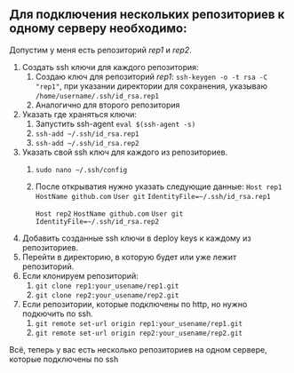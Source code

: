 ## Для подключения нескольких репозиториев к одному серверу необходимо:
Допустим у меня есть репозиторий *rep1* и *rep2*.
1. Создать ssh ключи для каждого репозитория:
	1. Создаю ключ для репозиторий *rep1*: `ssh-keygen -o -t rsa -C "rep1"`, при указании директории для сохранения, указываю `/home/username/.ssh/id_rsa.rep1`
	2.  Аналогично для второго репозитория
2. Указать где храняться ключи:
	1. Запустить ssh-agent `eval $(ssh-agent -s)`
	2. `ssh-add ~/.ssh/id_rsa.rep1`
	3. `ssh-add ~/.ssh/id_rsa.rep2`
3.  Указать свой ssh ключ для каждого из репозиториев. 
	1. `sudo nano ~/.ssh/config`
	2. После открыватия нужно указать следующие данные:
		`Host rep1`
		`HostName github.com`
		`User git`
		`IdentityFile=~/.ssh/id_rsa.rep1`
		
		`Host rep2`
		`HostName github.com`
		`User git`
		`IdentityFile=~/.ssh/id_rsa.rep2`
4. Добавить созданные ssh ключи в deploy keys к  каждому из репозиториев.
5. Перейти в директорию, в которую будет или уже лежит репозиторий.
6. Если клонируем репозиторий:
	1. `git clone rep1:your_usename/rep1.git`
 	2. `git clone rep2:your_usename/rep2.git`
7. Если репозитории, которые подключены по http, но нужно подкючить по ssh.
	1.  `git remote set-url origin rep1:your_usename/rep1.git`
	2.  `git remote set-url origin rep2:your_usename/rep2.git`

Всё, теперь у вас есть несколько репозиториев на одном сервере, которые подключены по ssh
